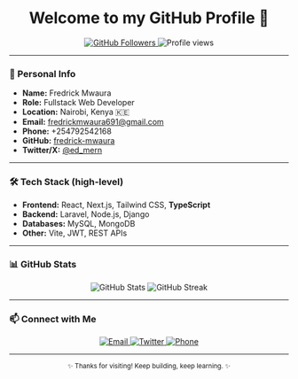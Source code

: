 <h1 align="center">Welcome to my GitHub Profile 👋</h1>

<p align="center">
  <a href="https://github.com/fredrick-mwaura">
    <img src="https://img.shields.io/github/followers/fredrick-mwaura?label=Followers&style=social" alt="GitHub Followers" />
  </a>
  <img src="https://komarev.com/ghpvc/?username=fredrick-mwaura&label=Profile%20views&color=0e75b6&style=flat" alt="Profile views" />
</p>

---
### 📝 Personal Info

- **Name:** Fredrick Mwaura  
- **Role:** Fullstack Web Developer  
- **Location:** Nairobi, Kenya 🇰🇪
- **Email:** fredrickmwaura691@gmail.com  
- **Phone:** +254792542168  
- **GitHub:** [fredrick-mwaura](https://github.com/fredrick-mwaura)  
- **Twitter/X:** [@ed_mern](https://x.com/ed_mern)

---

### 🛠️ Tech Stack (high-level)

- **Frontend:** React, Next.js, Tailwind CSS, **TypeScript**  
- **Backend:** Laravel, Node.js, Django  
- **Databases:** MySQL, MongoDB  
- **Other:** Vite, JWT, REST APIs

---

### 📊 GitHub Stats

<div align="center">
  <img src="https://github-readme-stats.vercel.app/api?username=fredrick-mwaura&show_icons=true&theme=radical" alt="GitHub Stats" />  
  <img src="https://github-readme-streak-stats.herokuapp.com/?user=fredrick-mwaura&theme=radical" alt="GitHub Streak" />
</div>

---

### 📫 Connect with Me

<p align="center">
  <a href="mailto:fredrickmwaura691@gmail.com">
    <img src="https://img.shields.io/badge/Email-D14836?style=for-the-badge&logo=gmail&logoColor=white" alt="Email" />
  </a>
  <a href="https://x.com/ed_mern">
    <img src="https://img.shields.io/badge/Twitter-1DA1F2?style=for-the-badge&logo=twitter&logoColor=white" alt="Twitter" />
  </a>
  <a href="tel:+254792542168">
    <img src="https://img.shields.io/badge/Phone-34b7f1?style=for-the-badge&logo=phone&logoColor=white" alt="Phone" />
  </a>
</p>

---

<div align="center">
  <sub>✨ Thanks for visiting! Keep building, keep learning. ✨</sub>
</div>
